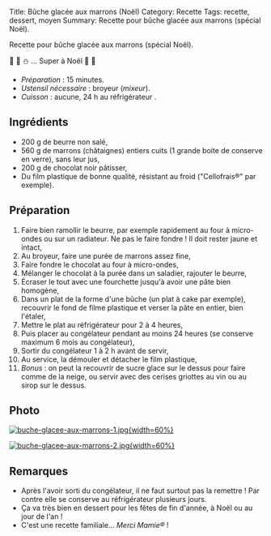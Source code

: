 Title: Bûche glacée aux marrons (Noël)
Category: Recette
Tags: recette, dessert, moyen
Summary: Recette pour bûche glacée aux marrons (spécial Noël).

Recette pour bûche glacée aux marrons (spécial Noël).

:chestnut: :chocolate_bar: :snowman: ... Super à Noël :christmas_tree: :santa:

- *Préparation* : 15 minutes.
- *Ustensil nécessaire* : broyeur (*mixeur*).
- *Cuisson* : aucune, 24 h au réfrigérateur  <i class="fa fa-thermometer-empty" aria-hidden="true"></i>.

## Ingrédients
- 200 g de beurre non salé,
- 560 g de marrons (châtaignes) entiers cuits (1 grande boite de conserve en verre), sans leur jus,
- 200 g de chocolat noir pâtisser,
- Du film plastique de bonne qualité, résistant au froid ("Cellofrais®" par exemple).

## Préparation
1. Faire bien ramollir le beurre, par exemple rapidement au four à micro-ondes ou sur un radiateur. Ne pas le faire fondre ! Il doit rester jaune et intact,
2. Au broyeur, faire une purée de marrons assez fine,
3. Faire fondre le chocolat au four à micro-ondes,
4. Mélanger le chocolat à la purée dans un saladier, rajouter le beurre,
5. Écraser le tout avec une fourchette jusqu'à avoir une pâte bien homogène,
6. Dans un plat de la forme d'une bûche (un plat à cake par exemple), recouvrir le fond de filme plastique et verser la pâte en entier, bien l'étaler,
7. Mettre le plat au réfrigérateur pour 2 à 4 heures,
8. Puis placer au congélateur pendant au moins 24 heures (se conserve maximum 6 mois au congélateur),
9. Sortir du congélateur 1 à 2 h avant de servir,
10. Au service, la démouler et détacher le film plastique,
11. *Bonus* : on peut la recouvrir de sucre glace sur le dessus pour faire comme de la neige, ou servir avec des cerises griottes au vin ou au sirop sur le dessus.

## Photo

[![buche-glacee-aux-marrons-1.jpg]({static}images/buche-glacee-aux-marrons-1.jpg){width=60%}]({static}images/buche-glacee-aux-marrons-1.jpg)

[![buche-glacee-aux-marrons-2.jpg]({static}images/buche-glacee-aux-marrons-2.jpg){width=60%}]({static}images/buche-glacee-aux-marrons-2.jpg)

## Remarques
- Après l'avoir sorti du congélateur, il ne faut surtout pas la remettre ! Par contre elle se conserve au réfrigérateur plusieurs jours.
- Ça va très bien en dessert pour les fêtes de fin d'année, à Noël ou au jour de l'an !
- C'est une recette familiale... *Merci Mamie®* !
